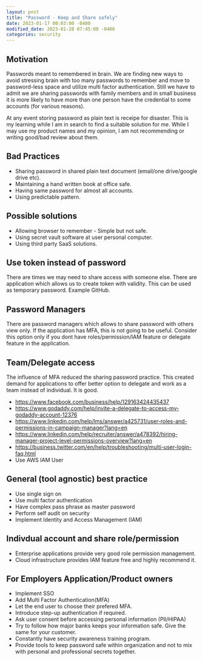 ```yaml
---
layout: post
title: "Password - Keep and Share safely"
date: 2023-01-17 00:03:00 -0400
modified_date: 2023-01-28 07:45:00 -0400
categories: security
---
```


## Motivation
Passwords meant to remembered in brain. We are finding new ways to avoid stressing brain with too many passwords to remember and move to password-less space and utilize multi factor authentication. Still we have to admit we are sharing passwords with family members and in small business it is more likely to have more than one person have the credential to some accounts (for various reasons).

At any event storing password as plain text is receipe for disaster. This is my learning while I am in search to find a suitable solution for me. While I may use my product names and my opinion, I am not recommending or writing good/bad review about them.  


## Bad Practices
- Sharing password in shared plain text document (email/one drive/google drive etc).
- Maintaining a hand written book at office safe.
- Having same password for almost all accounts.
- Using predictable pattern.


## Possible solutions
- Allowing browser to remember - Simple but not safe.
- Using secret vault software at user personal computer.
- Using third party SaaS solutions.

## Use token instead of password
There are times we may need to share access with someone else. There are application which allows us to create token with validity. This can be used as temporary password. Example GitHub.


## Password Managers
There are password managers which allows to share password with others view only. If the application has MFA, this is not going to be useful.
Consider this option only if you dont have roles/permission/IAM feature or delegate feature in the application.

## Team/Delegate access
The influence of MFA reduced the sharing password practice. This created demand for applications to offer better option to delegate and work as a team instead of individual. It is good.

- https://www.facebook.com/business/help/129163424435437
- https://www.godaddy.com/help/invite-a-delegate-to-access-my-godaddy-account-12376
- https://www.linkedin.com/help/lms/answer/a425731/user-roles-and-permissions-in-campaign-manager?lang=en
- https://www.linkedin.com/help/recruiter/answer/a478392/hiring-manager-project-level-permissions-overview?lang=en
- https://business.twitter.com/en/help/troubleshooting/multi-user-login-faq.html
- Use AWS IAM User


## General (tool agnostic) best practice
- Use single sign on
- Use multi factor authentication
- Have complex pass phrase as master password
- Perform self audit on security
- Implement Identity and Access Management (IAM)

## Indivdual account and share role/permission
- Enterprise applications provide very good role permission management.
- Cloud infrastructure provides IAM feature free and highly recommend it.


## For Employers Application/Product owners
- Implement SSO
- Add Multi Factor Authentication(MFA)
- Let the end user to choose their prefered MFA.
- Introduce step-up authentication if required.
- Ask user consent before accessing personal information (PII/HIPAA)
- Try to follow how major banks keeps your information safe. Give the same for your customer.
- Constantly have security awareness training program.
- Provide tools to keep password safe within organization and not to mix with personal and professional secrets together.

